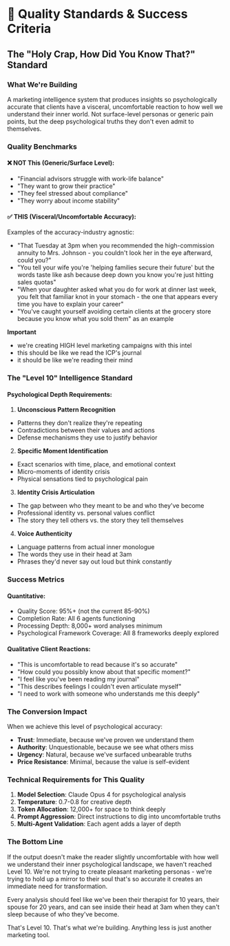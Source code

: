# 🎯 Quality Standards & Success Criteria

## The "Holy Crap, How Did You Know That?" Standard

### What We're Building
A marketing intelligence system that produces insights so psychologically accurate that clients have a visceral, uncomfortable reaction to how well we understand their inner world. Not surface-level personas or generic pain points, but the deep psychological truths they don't even admit to themselves.

### Quality Benchmarks

#### ❌ NOT This (Generic/Surface Level):
- "Financial advisors struggle with work-life balance"
- "They want to grow their practice"
- "They feel stressed about compliance"
- "They worry about income stability"

#### ✅ THIS (Visceral/Uncomfortable Accuracy):
Examples of the accuracy-industry agnostic:
- "That Tuesday at 3pm when you recommended the high-commission annuity to Mrs. Johnson - you couldn't look her in the eye afterward, could you?"
- "You tell your wife you're 'helping families secure their future' but the words taste like ash because deep down you know you're just hitting sales quotas"
- "When your daughter asked what you do for work at dinner last week, you felt that familiar knot in your stomach - the one that appears every time you have to explain your career"
- "You've caught yourself avoiding certain clients at the grocery store because you know what you sold them" as an example

**Important**
- we're creating HIGH level marketing campaigns with this intel
- this should be like we read the ICP's journal
- it should be like we're reading their mind

### The "Level 10" Intelligence Standard

#### Psychological Depth Requirements:
1. **Unconscious Pattern Recognition**
  - Patterns they don't realize they're repeating
  - Contradictions between their values and actions
  - Defense mechanisms they use to justify behavior

2. **Specific Moment Identification**
  - Exact scenarios with time, place, and emotional context
  - Micro-moments of identity crisis
  - Physical sensations tied to psychological pain

3. **Identity Crisis Articulation**
  - The gap between who they meant to be and who they've become
  - Professional identity vs. personal values conflict
  - The story they tell others vs. the story they tell themselves

4. **Voice Authenticity**
  - Language patterns from actual inner monologue
  - The words they use in their head at 3am
  - Phrases they'd never say out loud but think constantly

### Success Metrics

#### Quantitative:
- Quality Score: 95%+ (not the current 85-90%)
- Completion Rate: All 6 agents functioning
- Processing Depth: 8,000+ word analyses minimum
- Psychological Framework Coverage: All 8 frameworks deeply explored

#### Qualitative Client Reactions:
- "This is uncomfortable to read because it's so accurate"
- "How could you possibly know about that specific moment?"
- "I feel like you've been reading my journal"
- "This describes feelings I couldn't even articulate myself"
- "I need to work with someone who understands me this deeply"

### The Conversion Impact

When we achieve this level of psychological accuracy:
- **Trust**: Immediate, because we've proven we understand them
- **Authority**: Unquestionable, because we see what others miss
- **Urgency**: Natural, because we've surfaced unbearable truths
- **Price Resistance**: Minimal, because the value is self-evident

### Technical Requirements for This Quality

1. **Model Selection**: Claude Opus 4 for psychological analysis
2. **Temperature**: 0.7-0.8 for creative depth
3. **Token Allocation**: 12,000+ for space to think deeply
4. **Prompt Aggression**: Direct instructions to dig into uncomfortable truths
5. **Multi-Agent Validation**: Each agent adds a layer of depth

### The Bottom Line

If the output doesn't make the reader slightly uncomfortable with how well we understand their inner psychological landscape, we haven't reached Level 10. We're not trying to create pleasant marketing personas - we're trying to hold up a mirror to their soul that's so accurate it creates an immediate need for transformation.

Every analysis should feel like we've been their therapist for 10 years, their spouse for 20 years, and can see inside their head at 3am when they can't sleep because of who they've become.

That's Level 10. That's what we're building. Anything less is just another marketing tool.
